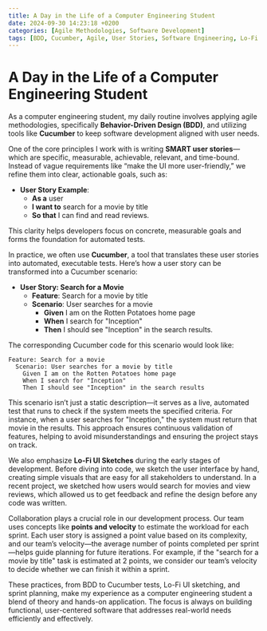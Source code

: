 ```yaml
---
title: A Day in the Life of a Computer Engineering Student
date: 2024-09-30 14:23:18 +0200
categories: [Agile Methodologies, Software Development]
tags: [BDD, Cucumber, Agile, User Stories, Software Engineering, Lo-Fi UI Sketches]
---
```


# A Day in the Life of a Computer Engineering Student

As a computer engineering student, my daily routine involves applying agile methodologies, specifically **Behavior-Driven Design (BDD)**, and utilizing tools like **Cucumber** to keep software development aligned with user needs.

One of the core principles I work with is writing **SMART user stories**—which are specific, measurable, achievable, relevant, and time-bound. Instead of vague requirements like “make the UI more user-friendly,” we refine them into clear, actionable goals, such as:

- **User Story Example**:
    - **As a** user
    - **I want to** search for a movie by title
    - **So that** I can find and read reviews.

This clarity helps developers focus on concrete, measurable goals and forms the foundation for automated tests.

In practice, we often use **Cucumber**, a tool that translates these user stories into automated, executable tests. Here’s how a user story can be transformed into a Cucumber scenario:

- **User Story: Search for a Movie**
    - **Feature**: Search for a movie by title
    - **Scenario**: User searches for a movie
        - **Given** I am on the Rotten Potatoes home page
        - **When** I search for "Inception"
        - **Then** I should see "Inception" in the search results.

The corresponding Cucumber code for this scenario would look like:

```gherkin
Feature: Search for a movie
  Scenario: User searches for a movie by title
    Given I am on the Rotten Potatoes home page
    When I search for "Inception"
    Then I should see "Inception" in the search results
```

This scenario isn’t just a static description—it serves as a live, automated test that runs to check if the system meets the specified criteria. For instance, when a user searches for "Inception," the system must return that movie in the results. This approach ensures continuous validation of features, helping to avoid misunderstandings and ensuring the project stays on track.

We also emphasize **Lo-Fi UI Sketches** during the early stages of development. Before diving into code, we sketch the user interface by hand, creating simple visuals that are easy for all stakeholders to understand. In a recent project, we sketched how users would search for movies and view reviews, which allowed us to get feedback and refine the design before any code was written.

Collaboration plays a crucial role in our development process. Our team uses concepts like **points and velocity** to estimate the workload for each sprint. Each user story is assigned a point value based on its complexity, and our team’s velocity—the average number of points completed per sprint—helps guide planning for future iterations. For example, if the "search for a movie by title" task is estimated at 2 points, we consider our team’s velocity to decide whether we can finish it within a sprint.

These practices, from BDD to Cucumber tests, Lo-Fi UI sketching, and sprint planning, make my experience as a computer engineering student a blend of theory and hands-on application. The focus is always on building functional, user-centered software that addresses real-world needs efficiently and effectively.
